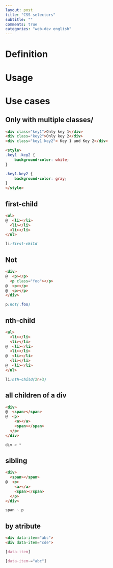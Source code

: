 ```yaml
---
layout: post
title: "CSS selectors"
subtitle: ""
comments: true
categories: "web-dev english"
---
```


# Definition

# Usage

# Use cases

## Only with multiple classes/<token>

```html
<div class="key1">Only key 1</div>
<div class="key2">Only key 2</div>
<div class="key1 key2"> Key 1 and Key 2</div>

<style>
.key1 .key2 {
    background-color: white;
}

.key1.key2 {
    background-color: gray;
}
</style>
```
## first-child
```html
<ul>
@  <li></li>
  <li></li>
  <li></li>
</ul>

```
```css
li:first-child
```

## Not

```html
<div>
@  <p></p>
  <p class="foo"></p>
@  <p></p>
@  <p></p>
</div>

```
```css
p:not(.foo)
```

## nth-child

```html
<ul>
  <li></li>
  <li></li>
@  <li></li>
  <li></li>
@  <li></li>
  <li></li>
@  <li></li>
</ul>

```
```css
li:nth-child(2n+3)
```
## all children of a div

```html
<div>
@  <span></span>
@  <p>
    <a></a>
    <span></span>
  </p>
</div>
```
```css
div > *
```

## sibling

```html
<div>
  <span></span>
@  <p>
    <a></a>
    <span></span>
  </p>
</div>
```
```css
span ~ p
```
## by atribute

```html
<div data-item="abc">
<div data-item="cde">
```

```css
[data-item]

[data-item~="abc"]
```